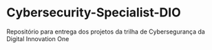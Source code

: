 # Cybersecurity-Specialist-DIO
Repositório para entrega dos projetos da trilha de Cybersegurança da Digital Innovation One
